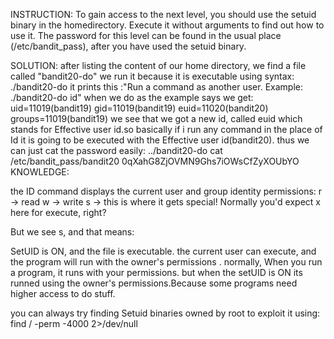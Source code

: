 INSTRUCTION:
To gain access to the next level, you should use the setuid binary in the homedirectory. Execute it without arguments to find out how to use it. The password for this level can be found in the usual place (/etc/bandit_pass), after you have used the setuid binary.


SOLUTION:
after listing the content of our home directory, we find a file called "bandit20-do" we run it because it is executable using 
syntax:
./bandit20-do
it prints this :"Run a command as another user.
  Example: ./bandit20-do id"
  when we do as the example says we get:
  uid=11019(bandit19) gid=11019(bandit19) euid=11020(bandit20) groups=11019(bandit19)
we see that we got a new id, called euid which stands for Effective user id.so basically if i run any command in the place of Id it is going to be executed with the Effective user id(bandit20). thus we can just cat the password easily:
../bandit20-do cat /etc/bandit_pass/bandit20
0qXahG8ZjOVMN9Ghs7iOWsCfZyXOUbYO
KNOWLEDGE:

the ID command displays the current user and group identity
permissions:
r → read
w → write
s → this is where it gets special!
Normally you'd expect x here for execute, right?

But we see s, and that means:

SetUID is ON, and the file is executable. the current user can execute, and the program will run with the owner's permissions .
normally, When you run a program, it runs with your permissions. but when the setUID is ON its runned using the owner's permissions.Because some programs need higher access to do stuff.

you can always try finding Setuid binaries owned by root to exploit it using:
find / -perm -4000 2>/dev/null
